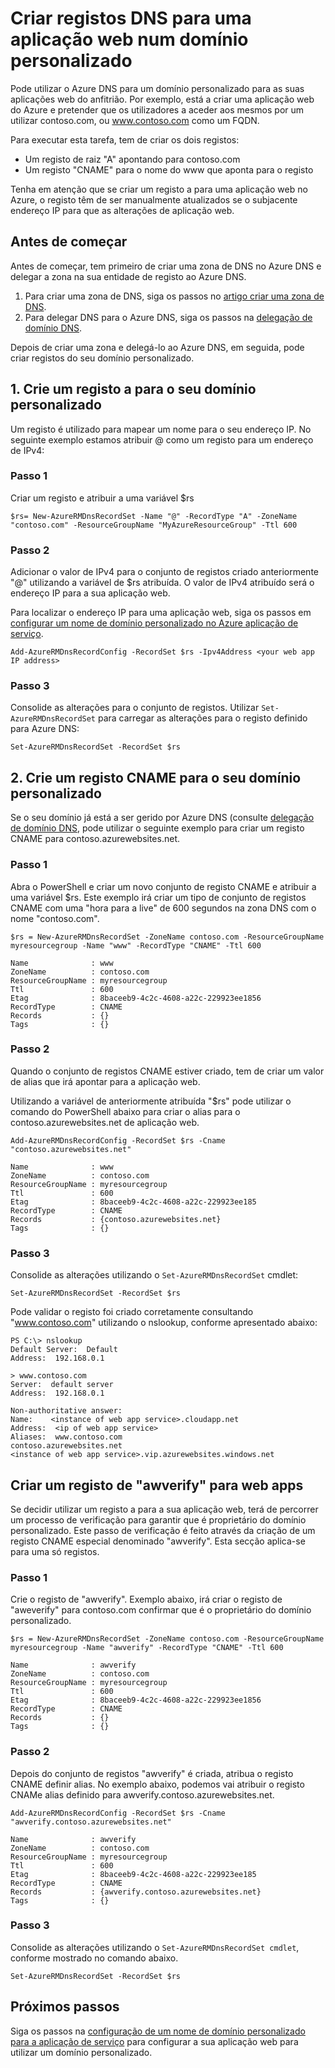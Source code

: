 <properties
   pageTitle="Criar registos DNS personalizados para uma aplicação web | Microsoft Azure  "
   description="Como criar registos DNS para o web app utilizando o Azure DNS de domínio personalizado."
   services="dns"
   documentationCenter="na"
   authors="sdwheeler"
   manager="carmonm"
   editor=""/>

<tags
   ms.service="dns"
   ms.devlang="na"
   ms.topic="article"
   ms.tgt_pltfrm="na"
   ms.workload="infrastructure-services"
   ms.date="08/16/2016"
   ms.author="sewhee"/>

# <a name="create-dns-records-for-a-web-app-in-a-custom-domain"></a>Criar registos DNS para uma aplicação web num domínio personalizado

Pode utilizar o Azure DNS para um domínio personalizado para as suas aplicações web do anfitrião. Por exemplo, está a criar uma aplicação web do Azure e pretender que os utilizadores a aceder aos mesmos por um utilizar contoso.com, ou www.contoso.com como um FQDN.

Para executar esta tarefa, tem de criar os dois registos:

- Um registo de raiz "A" apontando para contoso.com
- Um registo "CNAME" para o nome do www que aponta para o registo

Tenha em atenção que se criar um registo a para uma aplicação web no Azure, o registo têm de ser manualmente atualizados se o subjacente endereço IP para que as alterações de aplicação web.

## <a name="before-you-begin"></a>Antes de começar

Antes de começar, tem primeiro de criar uma zona de DNS no Azure DNS e delegar a zona na sua entidade de registo ao Azure DNS.

1. Para criar uma zona de DNS, siga os passos no [artigo criar uma zona de DNS](dns-getstarted-create-dnszone.md).
2. Para delegar DNS para o Azure DNS, siga os passos na [delegação de domínio DNS](dns-domain-delegation.md).

Depois de criar uma zona e delegá-lo ao Azure DNS, em seguida, pode criar registos do seu domínio personalizado.


## <a name="1-create-an-a-record-for-your-custom-domain"></a>1. Crie um registo a para o seu domínio personalizado

Um registo é utilizado para mapear um nome para o seu endereço IP. No seguinte exemplo estamos atribuir @ como um registo para um endereço de IPv4:

### <a name="step-1"></a>Passo 1

Criar um registo e atribuir a uma variável $rs

    $rs= New-AzureRMDnsRecordSet -Name "@" -RecordType "A" -ZoneName "contoso.com" -ResourceGroupName "MyAzureResourceGroup" -Ttl 600

### <a name="step-2"></a>Passo 2

Adicionar o valor de IPv4 para o conjunto de registos criado anteriormente "@" utilizando a variável de $rs atribuída. O valor de IPv4 atribuído será o endereço IP para a sua aplicação web.

Para localizar o endereço IP para uma aplicação web, siga os passos em [configurar um nome de domínio personalizado no Azure aplicação de serviço](../web-sites-custom-domain-name.md#Find-the-virtual-IP-address).

    Add-AzureRMDnsRecordConfig -RecordSet $rs -Ipv4Address <your web app IP address>

### <a name="step-3"></a>Passo 3

Consolide as alterações para o conjunto de registos. Utilizar `Set-AzureRMDnsRecordSet` para carregar as alterações para o registo definido para Azure DNS:

    Set-AzureRMDnsRecordSet -RecordSet $rs

## <a name="2-create-a-cname-record-for-your-custom-domain"></a>2. Crie um registo CNAME para o seu domínio personalizado

Se o seu domínio já está a ser gerido por Azure DNS (consulte [delegação de domínio DNS](dns-domain-delegation.md), pode utilizar o seguinte exemplo para criar um registo CNAME para contoso.azurewebsites.net.

### <a name="step-1"></a>Passo 1

Abra o PowerShell e criar um novo conjunto de registo CNAME e atribuir a uma variável $rs. Este exemplo irá criar um tipo de conjunto de registos CNAME com uma "hora para a live" de 600 segundos na zona DNS com o nome "contoso.com".

    $rs = New-AzureRMDnsRecordSet -ZoneName contoso.com -ResourceGroupName myresourcegroup -Name "www" -RecordType "CNAME" -Ttl 600

    Name              : www
    ZoneName          : contoso.com
    ResourceGroupName : myresourcegroup
    Ttl               : 600
    Etag              : 8baceeb9-4c2c-4608-a22c-229923ee1856
    RecordType        : CNAME
    Records           : {}
    Tags              : {}


### <a name="step-2"></a>Passo 2

Quando o conjunto de registos CNAME estiver criado, tem de criar um valor de alias que irá apontar para a aplicação web.

Utilizando a variável de anteriormente atribuída "$rs" pode utilizar o comando do PowerShell abaixo para criar o alias para o contoso.azurewebsites.net de aplicação web.

    Add-AzureRMDnsRecordConfig -RecordSet $rs -Cname "contoso.azurewebsites.net"

    Name              : www
    ZoneName          : contoso.com
    ResourceGroupName : myresourcegroup
    Ttl               : 600
    Etag              : 8baceeb9-4c2c-4608-a22c-229923ee185
    RecordType        : CNAME
    Records           : {contoso.azurewebsites.net}
    Tags              : {}

### <a name="step-3"></a>Passo 3

Consolide as alterações utilizando o `Set-AzureRMDnsRecordSet` cmdlet:

    Set-AzureRMDnsRecordSet -RecordSet $rs

Pode validar o registo foi criado corretamente consultando "www.contoso.com" utilizando o nslookup, conforme apresentado abaixo:

    PS C:\> nslookup
    Default Server:  Default
    Address:  192.168.0.1

    > www.contoso.com
    Server:  default server
    Address:  192.168.0.1

    Non-authoritative answer:
    Name:    <instance of web app service>.cloudapp.net
    Address:  <ip of web app service>
    Aliases:  www.contoso.com
    contoso.azurewebsites.net
    <instance of web app service>.vip.azurewebsites.windows.net

## <a name="create-an-awverify-record-for-web-apps"></a>Criar um registo de "awverify" para web apps


Se decidir utilizar um registo a para a sua aplicação web, terá de percorrer um processo de verificação para garantir que é proprietário do domínio personalizado. Este passo de verificação é feito através da criação de um registo CNAME especial denominado "awverify". Esta secção aplica-se para uma só registos.


### <a name="step-1"></a>Passo 1

Crie o registo de "awverify". Exemplo abaixo, irá criar o registo de "aweverify" para contoso.com confirmar que é o proprietário do domínio personalizado.

    $rs = New-AzureRMDnsRecordSet -ZoneName contoso.com -ResourceGroupName myresourcegroup -Name "awverify" -RecordType "CNAME" -Ttl 600

    Name              : awverify
    ZoneName          : contoso.com
    ResourceGroupName : myresourcegroup
    Ttl               : 600
    Etag              : 8baceeb9-4c2c-4608-a22c-229923ee1856
    RecordType        : CNAME
    Records           : {}
    Tags              : {}


### <a name="step-2"></a>Passo 2

Depois do conjunto de registos "awverify" é criada, atribua o registo CNAME definir alias. No exemplo abaixo, podemos vai atribuir o registo CNAMe alias definido para awverify.contoso.azurewebsites.net.

    Add-AzureRMDnsRecordConfig -RecordSet $rs -Cname "awverify.contoso.azurewebsites.net"

    Name              : awverify
    ZoneName          : contoso.com
    ResourceGroupName : myresourcegroup
    Ttl               : 600
    Etag              : 8baceeb9-4c2c-4608-a22c-229923ee185
    RecordType        : CNAME
    Records           : {awverify.contoso.azurewebsites.net}
    Tags              : {}

### <a name="step-3"></a>Passo 3

Consolide as alterações utilizando o `Set-AzureRMDnsRecordSet cmdlet`, conforme mostrado no comando abaixo.

    Set-AzureRMDnsRecordSet -RecordSet $rs



## <a name="next-steps"></a>Próximos passos

Siga os passos na [configuração de um nome de domínio personalizado para a aplicação de serviço](../app-service-web/web-sites-custom-domain-name.md) para configurar a sua aplicação web para utilizar um domínio personalizado.








